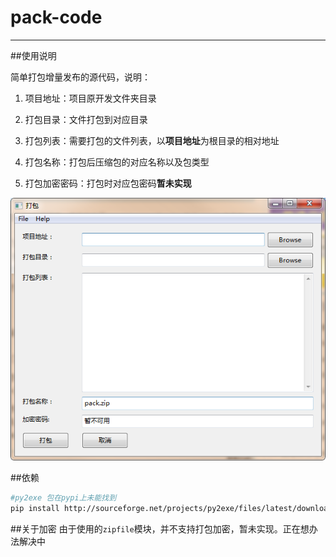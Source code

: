 # pack-code

---

##使用说明

简单打包增量发布的源代码，说明：

1. 项目地址：项目原开发文件夹目录
2. 打包目录：文件打包到对应目录
	
3. 打包列表：需要打包的文件列表，以**项目地址**为根目录的相对地址
	
4. 打包名称：打包后压缩包的对应名称以及包类型
	
5. 打包加密密码：打包时对应包密码**暂未实现**


![截图](./screenshot.png)

##依赖

```bash
#py2exe 包在pypi上未能找到
pip install http://sourceforge.net/projects/py2exe/files/latest/download?source=files
```

##关于加密
由于使用的`zipfile`模块，并不支持打包加密，暂未实现。正在想办法解决中